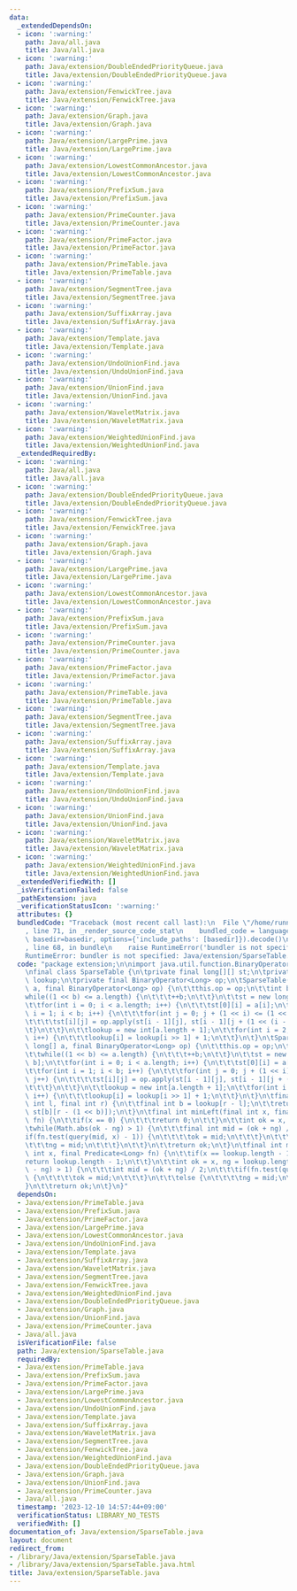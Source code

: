 ```yaml
---
data:
  _extendedDependsOn:
  - icon: ':warning:'
    path: Java/all.java
    title: Java/all.java
  - icon: ':warning:'
    path: Java/extension/DoubleEndedPriorityQueue.java
    title: Java/extension/DoubleEndedPriorityQueue.java
  - icon: ':warning:'
    path: Java/extension/FenwickTree.java
    title: Java/extension/FenwickTree.java
  - icon: ':warning:'
    path: Java/extension/Graph.java
    title: Java/extension/Graph.java
  - icon: ':warning:'
    path: Java/extension/LargePrime.java
    title: Java/extension/LargePrime.java
  - icon: ':warning:'
    path: Java/extension/LowestCommonAncestor.java
    title: Java/extension/LowestCommonAncestor.java
  - icon: ':warning:'
    path: Java/extension/PrefixSum.java
    title: Java/extension/PrefixSum.java
  - icon: ':warning:'
    path: Java/extension/PrimeCounter.java
    title: Java/extension/PrimeCounter.java
  - icon: ':warning:'
    path: Java/extension/PrimeFactor.java
    title: Java/extension/PrimeFactor.java
  - icon: ':warning:'
    path: Java/extension/PrimeTable.java
    title: Java/extension/PrimeTable.java
  - icon: ':warning:'
    path: Java/extension/SegmentTree.java
    title: Java/extension/SegmentTree.java
  - icon: ':warning:'
    path: Java/extension/SuffixArray.java
    title: Java/extension/SuffixArray.java
  - icon: ':warning:'
    path: Java/extension/Template.java
    title: Java/extension/Template.java
  - icon: ':warning:'
    path: Java/extension/UndoUnionFind.java
    title: Java/extension/UndoUnionFind.java
  - icon: ':warning:'
    path: Java/extension/UnionFind.java
    title: Java/extension/UnionFind.java
  - icon: ':warning:'
    path: Java/extension/WaveletMatrix.java
    title: Java/extension/WaveletMatrix.java
  - icon: ':warning:'
    path: Java/extension/WeightedUnionFind.java
    title: Java/extension/WeightedUnionFind.java
  _extendedRequiredBy:
  - icon: ':warning:'
    path: Java/all.java
    title: Java/all.java
  - icon: ':warning:'
    path: Java/extension/DoubleEndedPriorityQueue.java
    title: Java/extension/DoubleEndedPriorityQueue.java
  - icon: ':warning:'
    path: Java/extension/FenwickTree.java
    title: Java/extension/FenwickTree.java
  - icon: ':warning:'
    path: Java/extension/Graph.java
    title: Java/extension/Graph.java
  - icon: ':warning:'
    path: Java/extension/LargePrime.java
    title: Java/extension/LargePrime.java
  - icon: ':warning:'
    path: Java/extension/LowestCommonAncestor.java
    title: Java/extension/LowestCommonAncestor.java
  - icon: ':warning:'
    path: Java/extension/PrefixSum.java
    title: Java/extension/PrefixSum.java
  - icon: ':warning:'
    path: Java/extension/PrimeCounter.java
    title: Java/extension/PrimeCounter.java
  - icon: ':warning:'
    path: Java/extension/PrimeFactor.java
    title: Java/extension/PrimeFactor.java
  - icon: ':warning:'
    path: Java/extension/PrimeTable.java
    title: Java/extension/PrimeTable.java
  - icon: ':warning:'
    path: Java/extension/SegmentTree.java
    title: Java/extension/SegmentTree.java
  - icon: ':warning:'
    path: Java/extension/SuffixArray.java
    title: Java/extension/SuffixArray.java
  - icon: ':warning:'
    path: Java/extension/Template.java
    title: Java/extension/Template.java
  - icon: ':warning:'
    path: Java/extension/UndoUnionFind.java
    title: Java/extension/UndoUnionFind.java
  - icon: ':warning:'
    path: Java/extension/UnionFind.java
    title: Java/extension/UnionFind.java
  - icon: ':warning:'
    path: Java/extension/WaveletMatrix.java
    title: Java/extension/WaveletMatrix.java
  - icon: ':warning:'
    path: Java/extension/WeightedUnionFind.java
    title: Java/extension/WeightedUnionFind.java
  _extendedVerifiedWith: []
  _isVerificationFailed: false
  _pathExtension: java
  _verificationStatusIcon: ':warning:'
  attributes: {}
  bundledCode: "Traceback (most recent call last):\n  File \"/home/runner/.local/lib/python3.10/site-packages/onlinejudge_verify/documentation/build.py\"\
    , line 71, in _render_source_code_stat\n    bundled_code = language.bundle(stat.path,\
    \ basedir=basedir, options={'include_paths': [basedir]}).decode()\n  File \"/home/runner/.local/lib/python3.10/site-packages/onlinejudge_verify/languages/user_defined.py\"\
    , line 68, in bundle\n    raise RuntimeError('bundler is not specified: {}'.format(str(path)))\n\
    RuntimeError: bundler is not specified: Java/extension/SparseTable.java\n"
  code: "package extension;\n\nimport java.util.function.BinaryOperator;\nimport java.util.function.Predicate;\n\
    \nfinal class SparseTable {\n\tprivate final long[][] st;\n\tprivate final int[]\
    \ lookup;\n\tprivate final BinaryOperator<Long> op;\n\tSparseTable(final int[]\
    \ a, final BinaryOperator<Long> op) {\n\t\tthis.op = op;\n\t\tint b = 0;\n\t\t\
    while((1 << b) <= a.length) {\n\t\t\t++b;\n\t\t}\n\t\tst = new long[b][1 << b];\n\
    \t\tfor(int i = 0; i < a.length; i++) {\n\t\t\tst[0][i] = a[i];\n\t\t}\n\t\tfor(int\
    \ i = 1; i < b; i++) {\n\t\t\tfor(int j = 0; j + (1 << i) <= (1 << b); j++) {\n\
    \t\t\t\tst[i][j] = op.apply(st[i - 1][j], st[i - 1][j + (1 << (i - 1))]);\n\t\t\
    \t}\n\t\t}\n\t\tlookup = new int[a.length + 1];\n\t\tfor(int i = 2; i < lookup.length;\
    \ i++) {\n\t\t\tlookup[i] = lookup[i >> 1] + 1;\n\t\t}\n\t}\n\tSparseTable(final\
    \ long[] a, final BinaryOperator<Long> op) {\n\t\tthis.op = op;\n\t\tint b = 0;\n\
    \t\twhile((1 << b) <= a.length) {\n\t\t\t++b;\n\t\t}\n\t\tst = new long[b][1 <<\
    \ b];\n\t\tfor(int i = 0; i < a.length; i++) {\n\t\t\tst[0][i] = a[i];\n\t\t}\n\
    \t\tfor(int i = 1; i < b; i++) {\n\t\t\tfor(int j = 0; j + (1 << i) <= (1 << b);\
    \ j++) {\n\t\t\t\tst[i][j] = op.apply(st[i - 1][j], st[i - 1][j + (1 << (i - 1))]);\n\
    \t\t\t}\n\t\t}\n\t\tlookup = new int[a.length + 1];\n\t\tfor(int i = 2; i < lookup.length;\
    \ i++) {\n\t\t\tlookup[i] = lookup[i >> 1] + 1;\n\t\t}\n\t}\n\tfinal long query(final\
    \ int l, final int r) {\n\t\tfinal int b = lookup[r - l];\n\t\treturn op.apply(st[b][l],\
    \ st[b][r - (1 << b)]);\n\t}\n\tfinal int minLeft(final int x, final Predicate<Long>\
    \ fn) {\n\t\tif(x == 0) {\n\t\t\treturn 0;\n\t\t}\n\t\tint ok = x, ng = -1;\n\t\
    \twhile(Math.abs(ok - ng) > 1) {\n\t\t\tfinal int mid = (ok + ng) / 2;\n\t\t\t\
    if(fn.test(query(mid, x) - 1)) {\n\t\t\t\tok = mid;\n\t\t\t}\n\t\t\telse {\n\t\
    \t\t\tng = mid;\n\t\t\t}\n\t\t}\n\t\treturn ok;\n\t}\n\tfinal int maxRight(final\
    \ int x, final Predicate<Long> fn) {\n\t\tif(x == lookup.length - 1) {\n\t\t\t\
    return lookup.length - 1;\n\t\t}\n\t\tint ok = x, ng = lookup.length;\n\t\twhile(Math.abs(ok\
    \ - ng) > 1) {\n\t\t\tint mid = (ok + ng) / 2;\n\t\t\tif(fn.test(query(x, mid)))\
    \ {\n\t\t\t\tok = mid;\n\t\t\t}\n\t\t\telse {\n\t\t\t\tng = mid;\n\t\t\t}\n\t\t\
    }\n\t\treturn ok;\n\t}\n}"
  dependsOn:
  - Java/extension/PrimeTable.java
  - Java/extension/PrefixSum.java
  - Java/extension/PrimeFactor.java
  - Java/extension/LargePrime.java
  - Java/extension/LowestCommonAncestor.java
  - Java/extension/UndoUnionFind.java
  - Java/extension/Template.java
  - Java/extension/SuffixArray.java
  - Java/extension/WaveletMatrix.java
  - Java/extension/SegmentTree.java
  - Java/extension/FenwickTree.java
  - Java/extension/WeightedUnionFind.java
  - Java/extension/DoubleEndedPriorityQueue.java
  - Java/extension/Graph.java
  - Java/extension/UnionFind.java
  - Java/extension/PrimeCounter.java
  - Java/all.java
  isVerificationFile: false
  path: Java/extension/SparseTable.java
  requiredBy:
  - Java/extension/PrimeTable.java
  - Java/extension/PrefixSum.java
  - Java/extension/PrimeFactor.java
  - Java/extension/LargePrime.java
  - Java/extension/LowestCommonAncestor.java
  - Java/extension/UndoUnionFind.java
  - Java/extension/Template.java
  - Java/extension/SuffixArray.java
  - Java/extension/WaveletMatrix.java
  - Java/extension/SegmentTree.java
  - Java/extension/FenwickTree.java
  - Java/extension/WeightedUnionFind.java
  - Java/extension/DoubleEndedPriorityQueue.java
  - Java/extension/Graph.java
  - Java/extension/UnionFind.java
  - Java/extension/PrimeCounter.java
  - Java/all.java
  timestamp: '2023-12-10 14:57:44+09:00'
  verificationStatus: LIBRARY_NO_TESTS
  verifiedWith: []
documentation_of: Java/extension/SparseTable.java
layout: document
redirect_from:
- /library/Java/extension/SparseTable.java
- /library/Java/extension/SparseTable.java.html
title: Java/extension/SparseTable.java
---
```

